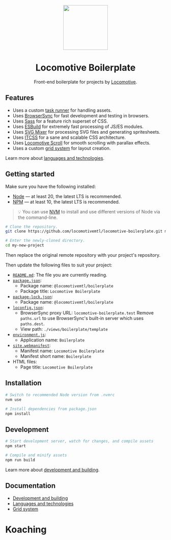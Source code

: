 <p align="center">
    <a href="https://github.com/locomotivemtl/locomotive-boilerplate">
        <img src="https://user-images.githubusercontent.com/4596862/54868065-c2aea200-4d5e-11e9-9ce3-e0013c15f48c.png" height="140">
    </a>
</p>
<h1 align="center">Locomotive Boilerplate</h1>
<p align="center">Front-end boilerplate for projects by <a href="https://locomotive.ca/">Locomotive</a>.</p>

## Features

* Uses a custom [task runner](docs/development.md) for handling assets.
* Uses [BrowserSync] for fast development and testing in browsers.
* Uses [Sass] for a feature rich superset of CSS.
* Uses [ESBuild] for extremely fast processing of JS/ES modules.
* Uses [SVG Mixer] for processing SVG files and generating spritesheets.
* Uses [ITCSS] for a sane and scalable CSS architecture.
* Uses [Locomotive Scroll] for smooth scrolling with parallax effects.
* Uses a custom [grid system](docs/grid.md) for layout creation.

Learn more about [languages and technologies](docs/technologies.md).

## Getting started

Make sure you have the following installed:

* [Node] — at least 20, the latest LTS is recommended.
* [NPM] — at least 10, the latest LTS is recommended.

> 💡 You can use [NVM] to install and use different versions of Node via the command-line.

```sh
# Clone the repository.
git clone https://github.com/locomotivemtl/locomotive-boilerplate.git my-new-project

# Enter the newly-cloned directory.
cd my-new-project
```

Then replace the original remote repository with your project's repository.

Then update the following files to suit your project:

* [`README.md`](README.md):
  The file you are currently reading.
* [`package.json`](package.json):
  * Package name: `@locomotivemtl/boilerplate`
  * Package title: `Locomotive Boilerplate`
* [`package-lock.json`](package-lock.json):
  * Package name: `@locomotivemtl/boilerplate`
* [`loconfig.json`](loconfig.json):
  * BrowserSync proxy URL: `locomotive-boilerplate.test`
    Remove `paths.url` to use BrowserSync's built-in server which uses `paths.dest`.
  * View path: `./views/boilerplate/template`
* [`environment.js`](assets/scripts/utils/environment.js):
  * Application name: `Boilerplate`
* [`site.webmanifest`](www/site.webmanifest):
  * Manifest name: `Locomotive Boilerplate`
  * Manifest short name: `Boilerplate`
* HTML files:
  * Page title: `Locomotive Boilerplate`

## Installation

```sh
# Switch to recommended Node version from .nvmrc
nvm use

# Install dependencies from package.json
npm install
```

## Development

```sh
# Start development server, watch for changes, and compile assets
npm start

# Compile and minify assets
npm run build
```

Learn more about [development and building](docs/development.md).

## Documentation

* [Development and building](docs/development.md)
* [Languages and technologies](docs/technologies.md)
* [Grid system](docs/grid.md)

[BrowserSync]:       https://npmjs.com/package/browser-sync
[ESBuild]:           https://npmjs.com/package/esbuild
[ITCSS]:             https://itcss.io/
[Locomotive Scroll]: https://npmjs.com/package/locomotive-scroll
[modularJS]:         https://npmjs.com/package/modujs
[modularLoad]:       https://npmjs.com/package/modularload
[Sass]:              https://sass-lang.com/
[SVG Mixer]:         https://npmjs.com/package/svg-mixer
[Node]:              https://nodejs.org/
[NPM]:               https://npmjs.com/
[NVM]:               https://github.com/nvm-sh/nvm
# Koaching
